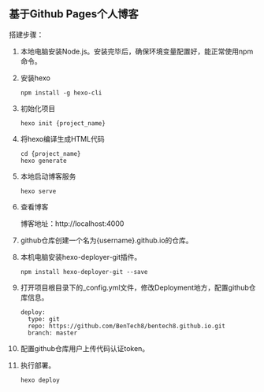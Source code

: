 ## 基于Github Pages个人博客

搭建步骤：

1. 本地电脑安装Node.js。安装完毕后，确保环境变量配置好，能正常使用npm命令。

2. 安装hexo

   ```shell
   npm install -g hexo-cli
   ```

3. 初始化项目

   ```shell
   hexo init {project_name}
   ```

4. 将hexo编译生成HTML代码

   ```shell
   cd {project_name}
   hexo generate
   ```

5. 本地启动博客服务

   ```shell
   hexo serve
   ```

6. 查看博客

   博客地址：http://localhost:4000

7. github仓库创建一个名为{username}.github.io的仓库。

8. 本机电脑安装hexo-deployer-git插件。

   ```
   npm install hexo-deployer-git --save
   ```

9. 打开项目根目录下的_config.yml文件，修改Deployment地方，配置github仓库信息。

   ```
   deploy:
     type: git
     repo: https://github.com/BenTech8/bentech8.github.io.git
     branch: master
   ```

10. 配置github仓库用户上传代码认证token。

11. 执行部署。

    ```shell
    hexo deploy
    ```

